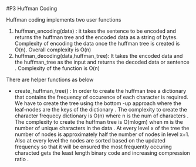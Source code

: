 #P3 Huffman Coding

Huffman coding implements two user functions  
1. huffman_encoding(data) : it takes the sentence to be encoded and returns the huffman tree and the encoded data as a string of bytes. 
Complexity of encoding the data once the huffman tree is created is O(n). Overall complexity is O(n)
2. huffman_decoding(data,huffman_tree): It takes the encoded data and the huffman_tree as the input and returns the decoded data or sentence . 
Complexity of the function is O(n) 

There are helper functions  as below  
* create_huffman_tree() : In order to create the huffman tree a dictionary that contains the frequency of occurence of each character  is required. We have to create the tree using the bottom -up approach where the leaf-nodes are the keys of the dictionary . The complexity to create the character frequecy dictionary is O(n) where n is the num of characters  .  The complexity to create the huffman tree is O(mlogm) when m is the number of unique characters in the data . At every level x of the tree the number of nodes  is approximately half the number of nodes in level x+1. Also at every level the  nodes are sorted based on the  updated frequency so that it will be ensured the most frequently occuring  characted gets the least length binary code and increasing compression ratio .